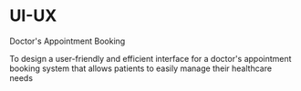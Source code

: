 # UI-UX
Doctor's Appointment Booking

To design a user-friendly and efficient interface for a doctor's appointment booking system that allows patients to easily manage their healthcare needs
